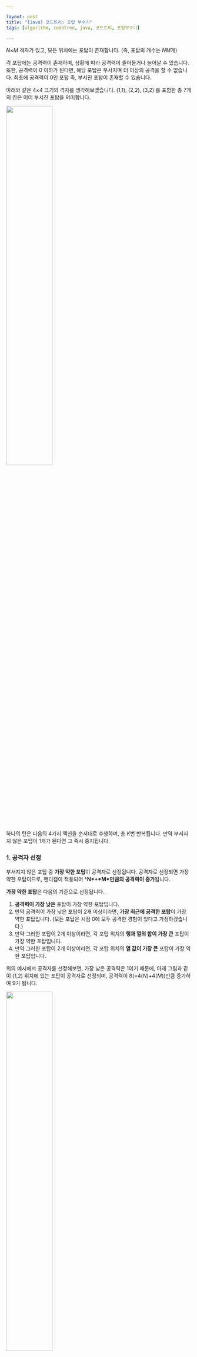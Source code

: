 ```yaml
---

layout: post
title: "[Java] 코드트리: 포탑 부수기"
tags: [algorithm, codetree, java, 코드트리, 포탑부수기]

---
```


*N*×*M* 격자가 있고, 모든 위치에는 포탑이 존재합니다. (즉, 포탑의 개수는 *NM*개)

각 포탑에는 공격력이 존재하며, 상황에 따라 공격력이 줄어들거나 늘어날 수 있습니다. 또한, 공격력이 0 이하가 된다면, 해당 포탑은 부서지며 더 이상의 공격을 할 수 없습니다. 최초에 공격력이 0인 포탑 즉, 부서진 포탑이 존재할 수 있습니다.

아래와 같은 4×4 크기의 격자를 생각해보겠습니다. (1,1), (2,2), (3,2) 를 포함한 총 7개의 칸은 이미 부서진 포탑을 의미합니다.

<img src="https://contents.codetree.ai/problems/3506/images/01954636-dcbb-4032-91e4-f1aeccdfa92f.png" width="50%" height="50%">

하나의 턴은 다음의 4가지 액션을 순서대로 수행하며, 총 *K*번 반복됩니다.
만약 부서지지 않은 포탑이 1개가 된다면 그 즉시 중지됩니다.

### 1. 공격자 선정

부서지지 않은 포탑 중 **가장 약한 포탑**이 공격자로 선정됩니다. 공격자로 선정되면 가장 약한 포탑이므로, 핸디캡이 적용되어 ***N\*+\*M\*만큼의 공격력이 증가**됩니다.

**가장 약한 포탑**은 다음의 기준으로 선정됩니다.

1. **공격력이 가장 낮은** 포탑이 가장 약한 포탑입니다.
2. 만약 공격력이 가장 낮은 포탑이 2개 이상이라면, **가장 최근에 공격한 포탑**이 가장 약한 포탑입니다. (모든 포탑은 시점 0에 모두 공격한 경험이 있다고 가정하겠습니다.)
3. 만약 그러한 포탑이 2개 이상이라면, 각 포탑 위치의 **행과 열의 합이 가장 큰** 포탑이 가장 약한 포탑입니다.
4. 만약 그러한 포탑이 2개 이상이라면, 각 포탑 위치의 **열 값이 가장 큰** 포탑이 가장 약한 포탑입니다.

위의 예시에서 공격자를 선정해보면, 가장 낮은 공격력은 1이기 때문에, 아래 그림과 같이 (1,2) 위치에 있는 포탑이 공격자로 선정되며, 공격력이 8(=4(*N*)+4(*M*))만큼 증가하여 9가 됩니다.

<img src="https://contents.codetree.ai/problems/3506/images/09739233-1fbe-4b78-b940-9f000a69ddfa.png" width="50%" height="50%">

### 2. 공격자의 공격

위에서 선정된 공격자는 자신을 제외한 **가장 강한 포탑**을 공격합니다.
**가장 강한 포탑**은 위에서 정한 가장 약한 포탑 선정 기준의 반대이며, 다음과 같습니다.

1. **공격력이 가장 높은** 포탑이 가장 강한 포탑입니다.
2. 만약 공격력이 가장 높은 포탑이 2개 이상이라면, **공격한지 가장 오래된 포탑**이 가장 강한 포탑입니다. (모든 포탑은 시점 0에 모두 공격한 경험이 있다고 가정하겠습니다.)
3. 만약 그러한 포탑이 2개 이상이라면, 각 포탑 위치의 **행과 열의 합이 가장 작은** 포탑이 가장 강한 포탑입니다.
4. 만약 그러한 포탑이 2개 이상이라면, 각 포탑 위치의 **열 값이 가장 작은** 포탑이 가장 강한 포탑입니다.

위의 예시에서 공격 대상자를 선정해보겠습니다. 공격 대상인 가장 강한 포탑은 공격력이 가장 큰 26의 공격력을 가진 (3,4) 위치의 포탑이 됩니다.

<img src="https://contents.codetree.ai/problems/3506/images/ebed2fad-f1c1-4a94-ac8c-fb051363e70a.png" width="50%" height="50%">

공격을 할 때에는 **레이저 공격**을 먼저 시도하고, 만약 그게 안 된다면 **포탄 공격**을 합니다. 각 공격의 규칙은 다음과 같습니다.

#### (1) 레이저 공격

레이저는 다음의 규칙으로 움직입니다.

1. 상하좌우의 4개의 방향으로 움직일 수 있습니다.
2. 부서진 포탑이 있는 위치는 지날 수 없습니다.
3. 가장자리에서 막힌 방향으로 진행하고자 한다면, 반대편으로 나옵니다. (예를 들어, 위의 예시에서 (2,3)에서 오른쪽으로 두번 이동한다면, (2,3) -> (2,4) -> (2,1) 순으로 이동합니다.)

레이저 공격은 공격자의 위치에서 공격 대상 포탑까지의 최단 경로로 공격합니다. 만약 그러한 경로가 존재하지 않는다면 (2) 포탄 공격을 진행합니다. 만약 경로의 길이가 똑같은 최단 경로가 2개 이상이라면, 우/하/좌/상의 우선순위대로 먼저 움직인 경로가 선택됩니다.

최단 경로가 정해졌으면, 공격 대상에는 공격자의 공격력 만큼의 피해를 입히며, 피해를 입은 포탑은 해당 수치만큼 공격력이 줄어듭니다. 또한 공격 대상을 제외한 레이저 경로에 있는 포탑도 공격을 받게 되는데, 이 포탑은 공격자 공격력의 절반 만큼의 공격을 받습니다. (절반이라 함은 공격력을 2로 나눈 몫을 의미합니다.)

#### (2) 포탄 공격

공격 대상에 포탄을 던집니다. 공격 대상은 공격자 공격력 만큼의 피해를 받습니다. 추가적으로 주위 8개의 방향에 있는 포탑도 피해를 입는데, 공격자 공격력의 절반 만큼의 피해를 받습니다. (절반이라 함은 공격력을 2로 나눈 몫을 의미합니다.) 공격자는 해당 공격에 영향을 받지 않습니다. 만약 가장자리에 포탄이 떨어졌다면, 위에서의 레이저 이동처럼 포탄의 추가 피해가 반대편 격자에 미치게 됩니다.

위의 예시에서 공격자가 공격 대상을 레이저로 공격하기 위한 최단 경로는 아래 그림과 같습니다. 최단 경로가 2개 이상 있지만, **오른쪽**으로 먼저 움직이는 것이 우선 순위가 높기 때문에, 다음의 경로가 선택된 것입니다. 최단 경로가 정해졌기 때문에, 공격 대상에는 9만큼의 피해를 입히고, 경로에 있는 포탑에는 4(=9/2) 만큼의 피해를 입힙니다.

<img src="https://contents.codetree.ai/problems/3506/images/5b8dca75-fffb-400f-ae97-c5c365aad305.png" width="50%" height="50%">

### 3. 포탑 부서짐

공격을 받아 공격력이 0 이하가 된 포탑은 부서집니다.

### 4. 포탑 정비

공격이 끝났으면, 부서지지 않은 포탑 중 공격과 무관했던 포탑은 공격력이 1씩 올라갑니다. 공격과 무관하다는 뜻은 공격자도 아니고, 공격에 피해를 입은 포탑도 아니라는 뜻입니다.

위의 예시에서 공격과 무관했던 다음 4개의 포탑은 정비를 받아 공격력이 1씩 증가합니다. 이렇게 첫 번째 턴이 종료됩니다.

<img src="https://contents.codetree.ai/problems/3506/images/eb4fd7a6-356f-4478-b8d7-a418c016053c.png" width="50%" height="50%">



다음 두 번째 턴이 시작되면, 다시 공격자 선정이 시작됩니다.
첫 번째 규칙에 따라 가장 공격력이 작은 9 만큼의 공격력을 가진 (1,2), (2,1), (2,4), (3,1) 위치의 포탑이 공격자 후보가 됩니다. 두 번째 규칙에 의해 가장 최근에 공격한 포탑인 (1,2) 포탑이 가장 약한 포탑이므로 공격자로 선정됩니다. 마찬가지로 핸디캡으로 8 만큼의 공격력을 얻습니다.

<img src="https://contents.codetree.ai/problems/3506/images/60d600fc-f909-4dac-9c46-f2c6f8a68ca0.png" width="50%" height="50%">

다음으로 공격 대상을 선택하면, 공격력이 가장 높은 (3,4)가 선택됩니다. 공격자의 위치에서 공격 대상의 위치까지 이동하는 경로가 없기 때문에, 레이저 공격은 불가능하여 포탄 공격을 수행하게 됩니다. 포탄은 공격 대상인 (3,4) 위치에 떨어지며, 공격 대상은 17만큼의 피해를 받고, 주변 8개의 방향에 있는 포탑은 8만큼의 피해를 받습니다.

<img src="https://contents.codetree.ai/problems/3506/images/89662d09-148e-48df-870c-ec4193618035.png" width="50%" height="50%">

마지막으로 공격과 무관했던 포탑은 정비를 받아 1 만큼의 공격력을 얻지만, 위의 예시에서는 부서지지 않은 포탑 중 공격과 무관했던 포탑이 없으므로, 최종 모습은 다음과 같습니다.

<img src="https://contents.codetree.ai/problems/3506/images/65f7d6e8-f0e8-4930-b892-a3aedb046787.png" width="50%" height="50%">

전체 과정이 종료된 후 남아있는 포탑 중 가장 강한 포탑의 공격력을 출력하는 프로그램을 작성해보세요.

## 풀이 방법

BFS 역추적 + 정렬 문제



**생각해봐야 하는 점**

I. *레이저 공격 시*

1. **우 하 좌 상** 순서로 탐색. 배열 공간을 벗어나면 반대편으로 나옴(지구 모양 공간)
2. <span style="color: red">공격 대상</span>에게는 <span style="color: blue">공격자</span>의 **full 공격력** / 레이저 경로에 있는 포탑은 <span style="color: blue">공격자</span> 공격력의 **1/2** 피해를 받음
3. DFS 백트래킹을 사용한다면 시간 초과가 발생한다.
4. BFS를 사용할 때는 역추적을 사용해야 한다.



II. *포탄 공격 시*

1)  <span style="color: red">공격 대상</span> 및 주위 8개 지역에 피해를 입힘. 8개 지역이 배열 공간을 벗어나면 반대편에 피해를 입힘(지구 모양 공간)
1)  <span style="color: blue">공격자</span>는 주위 8개 지역에 포함되더라도 **공격을 입지 않음**



<hr/>

(a) getAttackAndDefense 메소드

1. <span style="color: blue">공격자</span> 및 <span style="color: red">공격 대상</span>을 선정하는 메소드
2. 배열 전체를 순회하며 공격력이 0 이상인 요소(부서지지 않은 포탑) 을 리스트에 삽입
3. 리스트 크기가 2 이하라면, 부서지지 않은 포탑이 하나 이하로 남은 것을 의미하기 때문에 null을 리턴
4. 리스트를 공격자 위주로 정렬 후, 0번째 요소를 <span style="color: blue">공격자</span>, 마지막 요소를 <span style="color: red">공격 대상</span>으로 선정




(b) razorAttack 메소드

1. <span style="color: blue">공격자</span>에서 시작해서 BFS로 탐색한다. 역추적을 위해서 2차원배열 tmpTur를 만듦
   * tmpTur의 이전 위치(queue.poll)에 다음 위치(nr, nc)를 삽입
   * <span style="color: red">공격 대상</span>에서 역으로 추적해 <span style="color: blue">공격자</span>를 찾아가는 원리
2. 만약 <span style="color: red">공격 대상</span>에 도달하지 못했다면 bombAttack 메소드로 진입
3. 지나간 경로에 피해를 입히면서, atkList에 담아 포탑 정비 섹션에서 사용



(c) bombAttack 메소드

1. <span style="color: red">공격 대상</span> 및 주위 8칸에 피해를 입히면서, atkList에 담아 포탑 정비 섹션에서 사용
   * <span style="color: blue">공격자</span>는 **<span style="color: green">피해를 입지 않음</span>**에 유의!!!



(d) maintenance 메소드

1. 2차원 배열 내 atkList에 없는 내용들 중, 부서지지 않은 포탑들만 1씩 체력을 올려줌





DFS 시간 초과, 정렬, 포탄 공격 시 공격자도 피해 입음 등 여러 가지 이슈를 겪으며 시간을 많이 소요했다.

걸린 시간: 8시간

## 풀이 코드

<script src="https://gist.github.com/piacu/3268a803cb035b248f90e1a3b86d41ab.js"></script>
